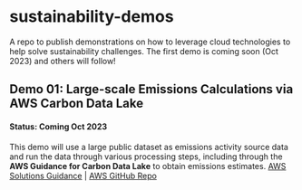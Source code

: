 # sustainability-demos
A repo to publish demonstrations on how to leverage cloud technologies to help solve sustainability challenges. The first demo is coming soon (Oct 2023) and others will follow!

## Demo 01: Large-scale Emissions Calculations via AWS Carbon Data Lake
#### Status: Coming Oct 2023
This demo will use a large public dataset as emissions activity source data and run the data through various processing steps, including through the **AWS Guidance for Carbon Data Lake** to obtain emissions estimates.
[AWS Solutions Guidance](https://aws.amazon.com/solutions/guidance/carbon-data-lake-on-aws/) | [AWS GitHub Repo](https://github.com/aws-solutions-library-samples/guidance-for-carbon-data-lake-on-aws)

